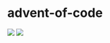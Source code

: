 # advent-of-code

![](https://img.shields.io/badge/stars%20⭐-16-yellow)
![](https://img.shields.io/badge/days%20completed-8-red)
